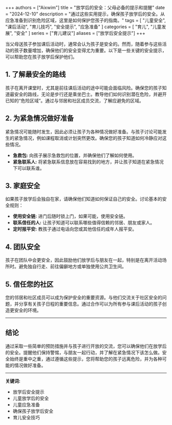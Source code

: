 +++
authors = ["Aixwim"]
title = "放学后的安全：父母必备的提示和提醒"
date = "2024-12-10"
description = "通过这些实用提示，确保孩子放学后的安全。从应急准备到识别危险区域，这里是如何保护您孩子的指南。"
tags = [
  "儿童安全",
  "课后活动",
  "育儿技巧",
  "安全提示",
  "应急准备"
]
categories = [
  "育儿",
  "儿童发展",
  "安全"
]
series = ["育儿建议"]
aliases = ["放学后安全提示"]
+++


当父母送孩子参加课后活动时，通常会认为孩子是安全的。然而，随着参与这些活动的孩子数量增加，确保他们的安全变得尤为重要。以下是一些关键的安全提示，可以帮助您在孩子放学后保护他们。

<!--more-->

## 1. **了解最安全的路线**

孩子在离开课堂时，尤其是前往课后活动的途中可能会面临风险。确保您的孩子知道最安全的路线，无论是步行还是乘坐巴士。教导他们如何识别潜在危险，并避开已知的“危险区域”。通过与邻居和社区成员交流，了解应避免的区域。

## 2. **为紧急情况做好准备**

紧急情况可能随时发生，因此必须让孩子为各种情况做好准备。与孩子讨论可能发生的紧急情况，例如课程取消或计划突然更改。确保您的孩子知道如何冷静应对这些情况。

- **急救包:** 向孩子展示急救包的位置，并确保他们了解如何使用。
- **紧急联系人:** 将紧急联系信息放在容易找到的地方，并让孩子知道在紧急情况下可以联系谁。

## 3. **家庭安全**

如果孩子放学后会独自在家，请确保他们知道如何保证自己的安全。讨论基本的安全规则：

- **使用安全链:** 进门后随时锁上门，如果可能，使用安全链。
- **联系信任的人:** 让孩子知道可以联系哪些值得信赖的邻居、朋友或家人。
- **定时报平安:** 教孩子通过电话向您或其他信任的成年人报平安。

## 4. **团队安全**

孩子在团队中会更安全，因此鼓励他们放学后与朋友在一起，特别是在离开活动场所时。避免独自行走、前往偏僻地方或单独使用公共卫生间。

## 5. **信任您的社区**

您的邻居和社区成员可以成为保护安全的重要资源。与他们交流关于社区安全的问题，并分享有关孩子日程的重要信息。通过合作可以为所有参与课后活动的孩子创造更安全的环境。

---

## 结论

通过采取一些简单的预防措施并与孩子进行开放的交流，您可以确保他们在放学后的安全。提醒他们保持警惕，与朋友一起行动，并了解在紧急情况下该怎么做。安全始终是重中之重，通过遵循这些提示，您将帮助您的孩子远离危险，并为各种可能的情况做好准备。

---

**关键词:**
- 放学后安全提示
- 儿童放学后的安全
- 儿童应急准备
- 确保孩子放学后安全
- 育儿安全技巧
